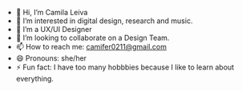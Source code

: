 - 👋 Hi, I’m Camila Leiva
- 👀 I’m interested in digital design, research and music.
- 🌱 I’m a UX/UI Designer
- 💞️ I’m looking to collaborate on a Design Team.
- 📫 How to reach me: camifer0211@gmail.com
- 😄 Pronouns: she/her
- ⚡ Fun fact: I have too many hobbbies because I like to learn about everything.

<!---
Camileinl/Camileinl is a ✨ special ✨ repository because its `README.md` (this file) appears on your GitHub profile.
You can click the Preview link to take a look at your changes.
--->
